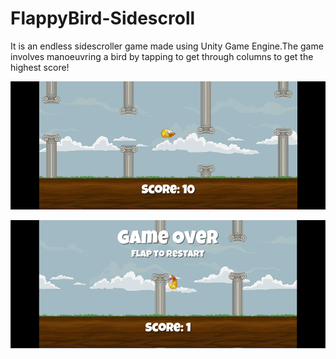 # FlappyBird-Sidescroll

It is an endless sidescroller game made using Unity Game Engine.The game involves manoeuvring a bird by tapping to get through columns to get the highest score!

![GamePlay Screenshot](Screenshots/GamePlay.png)

![GameOver_Screenshot](Screenshots/GameOver.png)

